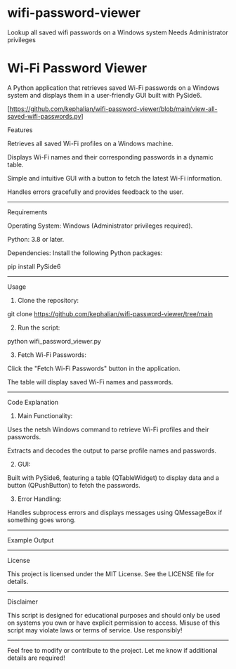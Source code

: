 # wifi-password-viewer
Lookup all saved wifi passwords on a Windows system Needs Administrator privileges 

# Wi-Fi Password Viewer

A Python application that retrieves saved Wi-Fi passwords on a Windows system and displays them in a user-friendly GUI built with PySide6.

[https://github.com/kephalian/wifi-password-viewer/blob/main/view-all-saved-wifi-passwords.py]

Features

Retrieves all saved Wi-Fi profiles on a Windows machine.

Displays Wi-Fi names and their corresponding passwords in a dynamic table.

Simple and intuitive GUI with a button to fetch the latest Wi-Fi information.

Handles errors gracefully and provides feedback to the user.



---

Requirements

Operating System: Windows (Administrator privileges required).

Python: 3.8 or later.

Dependencies:
Install the following Python packages:

pip install PySide6



---

Usage

1. Clone the repository:

git clone 
https://github.com/kephalian/wifi-password-viewer/tree/main

2. Run the script:

python wifi_password_viewer.py


3. Fetch Wi-Fi Passwords:

Click the "Fetch Wi-Fi Passwords" button in the application.

The table will display saved Wi-Fi names and passwords.





---

Code Explanation

1. Main Functionality:

Uses the netsh Windows command to retrieve Wi-Fi profiles and their passwords.

Extracts and decodes the output to parse profile names and passwords.



2. GUI:

Built with PySide6, featuring a table (QTableWidget) to display data and a button (QPushButton) to fetch the passwords.



3. Error Handling:

Handles subprocess errors and displays messages using QMessageBox if something goes wrong.





---

Example Output


---

License

This project is licensed under the MIT License. See the LICENSE file for details.


---

Disclaimer

This script is designed for educational purposes and should only be used on systems you own or have explicit permission to access. Misuse of this script may violate laws or terms of service. Use responsibly!


---

Feel free to modify or contribute to the project. Let me know if additional details are required!

